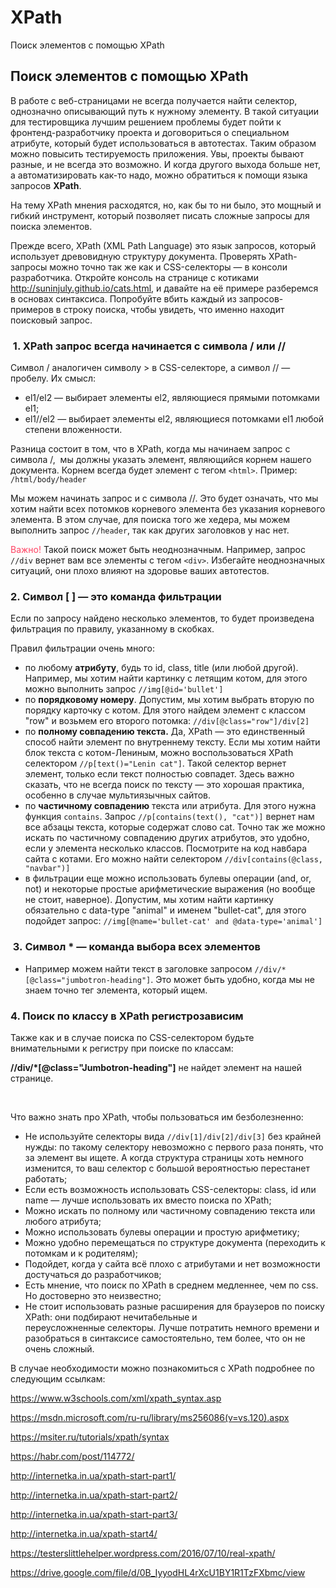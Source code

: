 # XPath
Поиск элементов с помощью XPath

<article id="ember2143" class="step-show ember-view"><div class="step-dynamic-container">
<!---->
      <div id="ember2144" class="step-view step-view_material ember-view"><!----><div class="step-wrapper">
  <div class="step-inner page-fragment">
    <div id="ember2145" class="html-content rich-text-viewer ember-view" data-ready=""><span><h2>Поиск элементов с помощью XPath</h2>

<p>В работе с веб-страницами не всегда получается найти селектор, однозначно описывающий путь к нужному элементу. В такой ситуации для тестировщика лучшим решением проблемы будет пойти к фронтенд-разработчику проекта и договориться о специальном атрибуте, который будет использоваться в автотестах. Таким образом можно повысить тестируемость приложения. Увы, проекты бывают разные, и не всегда это возможно.&nbsp;И&nbsp;когда другого выхода больше нет, а автоматизировать как-то надо, можно обратиться к помощи языка запросов&nbsp;<strong>XPath</strong>.</p>


<p>На тему XPath мнения расходятся, но, как бы то ни было, это мощный и гибкий инструмент, который позволяет писать сложные запросы для поиска элементов.</p>

<p>Прежде всего, XPath (XML Path Language) это язык запросов, который использует древовидную структуру документа. Проверять XPath-запросы можно точно так же как и CSS-селекторы&nbsp;— в консоли разработчика. Откройте консоль на странице с котиками <a href="http://suninjuly.github.io/cats.html" rel="noopener noreferrer nofollow" target="_blank">http://suninjuly.github.io/cats.html</a>,&nbsp;и давайте на её примере разберемся в основах синтаксиса. Попробуйте вбить каждый из запросов-примеров в строку поиска, чтобы увидеть, что именно находит поисковый запрос.</p>

<h3>&nbsp;1. XPath запрос всегда начинается с символа / или //</h3>

<p>Символ / аналогичен символу &gt; в CSS-селекторе, а символ //&nbsp;— пробелу. Их смысл:</p>

<ul>
	<li>el1/el2&nbsp;— выбирает&nbsp;элементы el2, являющиеся прямыми потомками el1;</li>
	<li>el1//el2&nbsp;— выбирает элементы el2, являющиеся потомками el1 любой степени вложенности.</li>
</ul>

<p>Разница состоит в том, что&nbsp;в XPath,&nbsp;когда мы начинаем запрос с символа /,&nbsp; мы должны указать элемент, являющийся&nbsp;корнем нашего документа.&nbsp;Корнем всегда будет элемент с тегом <code>&lt;html&gt;</code>. Пример: <code>/html/body/header</code></p>

<p>Мы можем начинать запрос и&nbsp;с символа&nbsp;//.&nbsp;Это будет означать, что мы хотим найти всех потомков корневого элемента без указания корневого элемента. В этом случае, для поиска того же хедера, мы можем выполнить запрос&nbsp;<code>//header</code>, так как других заголовков у нас нет.</p>

<p><span style="color: #ff4363;">Важно!</span> Такой поиск может быть неоднозначным. Например, запрос <code>//div</code> вернет вам все элементы с тегом <code>&lt;div&gt;</code>. Избегайте неоднозначных ситуаций, они плохо влияют на здоровье ваших автотестов.</p>

<ul>
</ul>

<h3>2. Символ [ ]&nbsp;— это команда фильтрации</h3>

<p>Если по запросу найдено несколько элементов, то будет произведена фильтрация по правилу, указанному в скобках.</p>

<p>Правил фильтрации очень много:</p>

<ul>
	<li>по любому <strong>атрибуту</strong>, будь то id, class, title (или любой другой). Например, мы хотим найти картинку с летящим котом, для этого можно выполнить запрос <code>//img[@id='bullet']</code></li>
	<li>по <strong>порядковому номеру</strong>. Допустим, мы хотим выбрать вторую по порядку карточку с котом. Для этого найдем элемент с классом "row" и возьмем его второго потомка: <code>//div[@class="row"]/div[2]</code></li>
	<li>по <strong>полному совпадению текста.</strong> Да, XPath&nbsp;— это единственный способ найти элемент по внутреннему тексту. Если мы хотим найти блок текста с котом-Лениным, можно воспользоваться XPath селектором <code>//p[text()="Lenin cat"]</code>. Такой селектор вернет элемент, только если текст полностью совпадет. Здесь важно сказать, что не всегда поиск по тексту&nbsp;— это хорошая практика, особенно в случае мультиязычных сайтов.</li>
	<li>по <strong>частичному совпадению</strong> текста или атрибута. Для этого нужна функция <code>contains</code>. Запрос <code>//p[contains(text(), "cat")]</code> вернет нам все абзацы текста, которые содержат слово cat. Точно так же можно искать по частичному совпадению других атрибутов, это удобно, если у элемента несколько классов. Посмотрите на код навбара сайта с котами. Его можно найти селектором <code>//div[contains(@class, "navbar")]</code></li>
	<li>в фильтрации еще можно использовать булевы операции (and, or, not) и некоторые простые арифметические выражения (но вообще не стоит, наверное). Допустим, мы хотим найти картинку обязательно с data-type "animal" и именем "bullet-cat", для этого подойдет запрос:&nbsp;<code>//img[@name='bullet-cat' and @data-type='animal']</code></li>
</ul>

<h3>&nbsp;3.&nbsp;Символ *&nbsp;— команда выбора всех элементов</h3>

<ul>
	<li>Например можем найти текст в заголовке запросом <code>//div/*[@class="jumbotron-heading"]</code>. Это может быть удобно, когда мы не знаем точно тег элемента, который ищем.</li>
</ul>

<h3>4. Поиск по классу в XPath регистрозависим</h3>

<p>Также как и в случае поиска по CSS-селектором будьте внимательными к регистру при поиске по классам:&nbsp;</p>

<p><strong>//div/*[@class="Jumbotron-heading"]</strong>&nbsp;не найдет элемент на нашей странице.</p>

<p>&nbsp;</p>

<p>Что важно знать&nbsp;про XPath, чтобы пользоваться им безболезненно:</p>

<ul>
	<li>Не используйте селекторы вида <code>//div[1]/div[2]/div[3]</code> без крайней нужды: по такому селектору невозможно с первого раза понять,&nbsp;что за элемент вы ищете. А когда&nbsp;структура страницы хоть немного изменится, то ваш селектор с большой вероятностью перестанет работать;</li>
	<li>Если есть возможность использовать CSS-селекторы: сlass, id или name&nbsp;— лучше использовать их вместо поиска по XPath;</li>
	<li>Можно искать по полному или частичному совпадению текста или любого атрибута;</li>
	<li>Можно использовать булевы операции и простую арифметику;</li>
	<li>Можно удобно перемещаться по структуре документа (переходить к потомкам и к родителям);</li>
	<li>Подойдет, когда у сайта всё плохо с атрибутами и нет возможности достучаться до разработчиков;</li>
	<li>Есть мнение, что поиск по XPath в среднем медленнее, чем по css. Но достоверно это неизвестно;</li>
	<li>Не стоит использовать разные расширения для браузеров по поиску XPath: они подбирают нечитабельные и переусложненные&nbsp;селекторы. Лучше потратить немного времени и разобраться в синтаксисе самостоятельно, тем более, что он не очень сложный.</li>
</ul>

<p>В случае необходимости можно познакомиться с XPath подробнее по следующим ссылкам:</p>

<p><a href="https://www.w3schools.com/xml/xpath_syntax.asp" rel="nofollow noopener noreferrer" style="font-size: inherit; font-weight: inherit;" title="Link: https://www.w3schools.com/xml/xpath_syntax.asp" target="_blank">https://www.w3schools.com/xml/xpath_syntax.asp</a></p>

<p><a href="https://msdn.microsoft.com/ru-ru/library/ms256086(v=vs.120).aspx" rel="nofollow noopener noreferrer" title="Link: https://msdn.microsoft.com/ru-ru/library/ms256086(v=vs.120).aspx" target="_blank">https://msdn.microsoft.com/ru-ru/library/ms256086(v=vs.120).aspx</a></p>

<p><a href="https://msiter.ru/tutorials/xpath/syntax" rel="nofollow noopener noreferrer" title="Link: https://msiter.ru/tutorials/xpath/syntax" target="_blank">https://msiter.ru/tutorials/xpath/syntax</a></p>

<p><a href="https://habr.com/post/114772/" rel="nofollow noopener noreferrer" title="Link: https://habr.com/post/114772/" target="_blank">https://habr.com/post/114772/</a></p>

<p><a href="http://internetka.in.ua/xpath-start-part1/" rel="nofollow noopener noreferrer" target="_blank">http://internetka.in.ua/xpath-start-part1/</a></p>

<p><a href="http://internetka.in.ua/xpath-start-part2/" rel="nofollow noopener noreferrer" target="_blank">http://internetka.in.ua/xpath-start-part2/</a></p>

<p><a href="http://internetka.in.ua/xpath-start-part3/" rel="nofollow noopener noreferrer" target="_blank">http://internetka.in.ua/xpath-start-part3/</a></p>

<p><a href="http://internetka.in.ua/xpath-start4/" rel="nofollow noopener noreferrer" target="_blank">http://internetka.in.ua/xpath-start4/</a>﻿</p>

<p><a href="https://testerslittlehelper.wordpress.com/2016/07/10/real-xpath/" rel="noopener noreferrer nofollow" target="_blank">https://testerslittlehelper.wordpress.com/2016/07/10/real-xpath/</a></p>

<p><a href="https://drive.google.com/file/d/0B_IyyodHL4rXcU1BY1R1TzFXbmc/view" rel="noopener noreferrer nofollow" target="_blank">https://drive.google.com/file/d/0B_IyyodHL4rXcU1BY1R1TzFXbmc/view</a></p></span></div>
    </div>
</div>
</div>
</div>
</article>
